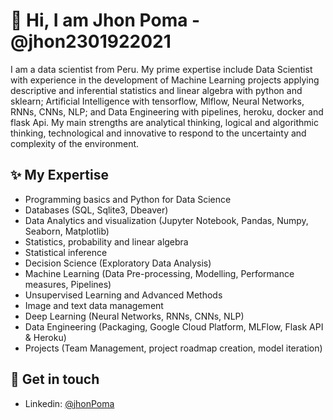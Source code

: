 # 👋  Hi, I am Jhon Poma - @jhon2301922021

I am a data scientist from Peru. My prime expertise include Data Scientist with experience in the development of Machine Learning projects applying descriptive and inferential statistics and linear algebra with python and sklearn; Artificial Intelligence with tensorflow, Mlflow, Neural Networks, RNNs, CNNs, NLP; and Data Engineering with pipelines, heroku, docker and flask Api. My main strengths are analytical thinking, logical and algorithmic thinking, technological and innovative to respond to the uncertainty and complexity of the environment.



## ✨ My Expertise
- Programming basics and Python for Data Science
- Databases (SQL, Sqlite3, Dbeaver)
- Data Analytics and visualization (Jupyter Notebook, Pandas, Numpy, Seaborn, Matplotlib)
- Statistics, probability and linear algebra
- Statistical inference
- Decision Science (Exploratory Data Analysis)
- Machine Learning (Data Pre-processing, Modelling, Performance measures, Pipelines)
- Unsupervised Learning and Advanced Methods
- Image and text data management
- Deep Learning (Neural Networks, RNNs, CNNs, NLP)
- Data Engineering (Packaging, Google Cloud Platform, MLFlow, Flask API & Heroku)
- Projects (Team Management, project roadmap creation, model iteration)


## 💌 Get in touch
- Linkedin: [@jhonPoma](https://www.linkedin.com/in/jhon-poma/)

